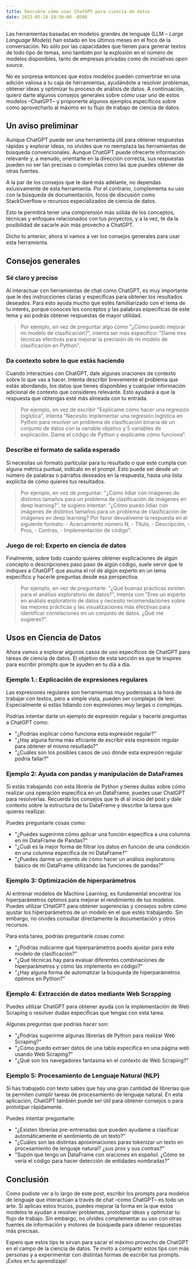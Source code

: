 ```yaml
---
title: Descubre cómo usar ChatGPT para ciencia de datos
date: 2023-05-18 18:50:00 -0500
---
```


Las herramientas basadas en modelos grandes de lenguaje (LLM – *Large Language Models*) han estado en los últimos meses en el foco de la conversación. No sólo por las capacidades que tienen para generar textos de todo tipo de temas, sino también por la explosión en el número de modelos disponibles, tanto de empresas privadas como de iniciativas *open source*.

No es sorpresa entonces que estos modelos pueden convertirse en una adición valiosa a tu caja de herramientas, ayudándote a resolver problemas, obtener ideas y optimizar tu proceso de análisis de datos. A continuación, quiero darte algunos consejos generales sobre cómo usar uno de estos modelos –ChatGPT– y proponerte algunos ejemplos específicos sobre cómo aprovecharlo al máximo en tu flujo de trabajo de ciencia de datos.

## Un aviso preliminar

Aunque ChatGPT puede ser una herramienta útil para obtener respuestas rápidas y explorar ideas, no olvides que no reemplaza las herramientas de búsqueda convencionales. Aunque ChatGPT puede ofrecerte información relevante y, a menudo, orientarte en la dirección correcta, sus respuestas pueden no ser tan precisas o completas como las que puedes obtener de otras fuentes.

A la par de los consejos que te daré más adelante, no dependas exlusivamente de esta herramienta. Por el contrario, complementa su uso con la búsqueda de documentación, foros de discusión como StackOverflow o recursos especializados de ciencia de datos.

Esto te permitirá tener una comprensión más sólida de los conceptos, técnicas y enfoques relacionados con tus proyectos, y a la vez, te da la posibilidad de sacarle aún más provecho a ChatGPT.

Dicho lo anterior, ahora sí vamos a ver los consejos generales para usar esta herramienta.

## Consejos generales

### Sé claro y preciso

Al interactuar con herramientas de chat como ChatGPT, es muy importante que le des instrucciones claras y específicas para obtener los resultados deseados. Para esto ayuda mucho que estés famililarizado con el tema de tu interés, porque conoces los conceptos y las palabras específicas de este tema y así podrás obtener respuestas de mayor utilidad.

> Por ejemplo, en vez de preguntar algo como "¿Cómo puedo mejorar mi modelo de clasificación?", intenta ser más específico: "Dame tres técnicas efectivas para mejorar la precisión de mi modelo de clasificación en Python".

### Da contexto sobre lo que estás haciendo

Cuando interactúes con ChatGPT, dale algunas oraciones de contexto sobre lo que vas a hacer. Intenta describir brevemente el problema que estás abordando, los datos que tienes disponibles y cualquier información adicional de contexto que consideres relevante. Esto ayudará a que la respuesta que obtengas esté más alineada con tu entrada.

> Por ejemplo, en vez de escribir "Explícame cómo hacer una regresión logística", intenta "Necesito implementar una regresión logística en Python para resolver un problema de clasificación binaria de un conjunto de datos con la variable objetivo y 5 variables de explicación. Dame el código de Python y explícame cómo funciona".

### Describe el formato de salida esperado

Si necesitas un formato particular para tu resultado o que este cumpla con alguna métrica puntual, indícalo en el prompt. Esto puede ser desde un número de palabras o párrafos deseados en la respuesta, hasta una lista explícita de cómo quieres tus resultados.

> Por ejemplo, en vez de preguntar: "¿Cómo lidiar con imágenes de distintos tamaños para un problema de clasificación de imágenes en deep learning?", te sugiero intentar: "¿Cómo puedo lidiar con imágenes de distintos tamaños para un problema de clasificación de imágenes en deep learning? Por favor devuélveme la respuesta en el siguiente formato: - Acercamiento número N, - Título, - Descripción, - Pros, - Contras, - Implementación de código".

### Juego de rol: Experto en ciencia de datos

Finalmente, sobre todo cuando quieres obtener explicaciones de algún concepto o descripciones paso paso de algún código, suele servir que le indiques a ChatGPT que asuma el rol de algún experto en un tema específico y hacerle preguntas desde esa perspectiva.

> Por ejemplo, en vez de preguntarle: "¿Qué buenas prácticas existen para el análisis exploratorio de datos?", intenta con "Eres un experto en análisis exploratorio de datos y necesito recomendaciones sobre las mejores prácticas y las visualizaciones más efectivas para identificar correlaciones en un conjunto de datos. ¿Qué me sugieres?".

## Usos en Ciencia de Datos

Ahora vamos a explorar algunos casos de uso específicos de ChatGPT para tareas de ciencia de datos. El objetivo de esta sección es que te inspires para escribir prompts que te ayuden en tu día a día.

### Ejemplo 1.: Explicación de expresiones regulares

Las expresiones regulares son herramientas muy poderosas a la hora de trabajar con textos, pero a simple vista, pueden ser complejas de leer. Especialmente si estás lidiando con expresiones muy largas o complejas.

Podrías intentar darle un ejemplo de expresión regular y hacerle preguntas a ChatGPT como:

- "¿Podrías explicar cómo funciona esta expresión regular?"
- "¿Hay alguna forma más eficiante de escribir esta expresión regular para obtener el mismo resultado?"
- "¿Cuáles son los posibles casos de uso donde esta expresión regular podría fallar?"

### Ejemplo 2: Ayuda con pandas y manipulación de DataFrames

Si estás trabajando con esta librería de Python y tienes dudas sobre cómo realizar una operación específica en un DataFrame, puedes usar ChatGPT para resolverlas. Recuerda los consejos que te di al inicio del post y dale contexto sobre la estructura de tu DataFrame y describe la tarea que quieres reallizar.

Puedes preguntarle cosas como:

- "¿Puedes sugerirme cómo aplicar una función específica a una columna en mi DataFrame de Pandas?"
- "¿Cuál es la mejor forma de filtrar los datos en función de una condición en una columna específica de mi DataFrame?"
- "¿Puedes darme un ejemlo de cómo hacer un análisis exploratorio básico de mi DataFrame utilizando las funciones de pandas?"

### Ejemplo 3: Optimización de hiperparámetros

Al entrenar modelos de Machine Learning, es fundamental encontrar los hiperparámetros óptimos para mejorar el rendimiento de tus modelos. Puedes utilizar CHatGPT para obtener sugerencias y consejos sobre cómo ajustar los hiperparámetros de un modelo en el que estés trabajando. Sin embargo, no olvides consultar directamente la documentación y otros recursos.

Para esta tarea, podrías preguntarle cosas como:

- "¿Podrías indicarme qué hiperparámetros puedo ajustar para este modelo de clasificación?"
- "¿Qué técnicas hay para evaluar diferentes combinaciones de hiperparámetros y cómo las implemento en código?"
- "¿Hay alguna forma de automatizar la búsqueda de hiperparámetros óptimos en Python?"

### Ejemplo 4: Extracción de datos mediante Web Scrapping

Puedes utilizar ChatGPT para obtener ayuda con la implementación de Web Scraping o resolver dudas específicas que tengas con esta tarea.

Algunas preguntas que podrías hacer son:

- "¿Podrías sugerirme algunas librerías de Python para realizar Web Scraping?"
- "¿Cómo puedo extraer datos de una tabla específica en una página web usando Web Scraping?"
- "¿Qué son los navegadores fantasma en el contexto de Web Scraping?"

### Ejemplo 5: Procesamiento de Lenguaje Natural (NLP)

Si has trabajado con texto sabes que hay una gran cantidad de librerías que te permiten cumplir tareas de procesamiento de lenguaje natural. En esta aplicación, ChatGPT también puede ser útil para obtener consejos o para prototipar rápidamente.

Puedes intentar preguntarle:

- "¿Existen librerías pre-entrenadas que pueden ayudame a clasificar automáticamente el sentimiento de un texto?"
- "¿Cuáles son las distintas aproximaciones paras tokenizar un texto en procesamiento de lenguaje natural? ¿sus pros y sus contras?"
- "Supón que tengo un DataFrame con oraciones en español. ¿Cómo se vería el código para hacer detección de entidades nombradas?"

## Conclusión

Como pudiste ver a lo largo de este post, escribir los prompts para modelos de lenguaje que interactúan a través de chat –como ChatGPT– es todo un arte. Si aplicas estos trucos, puedes mejorar la forma en la que estos modelos te ayudan a resolver problemas, prototipar ideas y optimizar tu flujo de trabajo. Sin embargo, no olvides complementar su uso con otras fuentes de información y motores de búsqueda para obtener respuestas más precisas.

Espero que estos tips te sirvan para sacar el máximo provecho de ChatGPT en el campo de la ciencia de datos. Te invito a compartir estos tips con más personas y a experimentar con distintas formas de escribir tus prompts. ¡Éxitos en tu aprendizaje!
  
